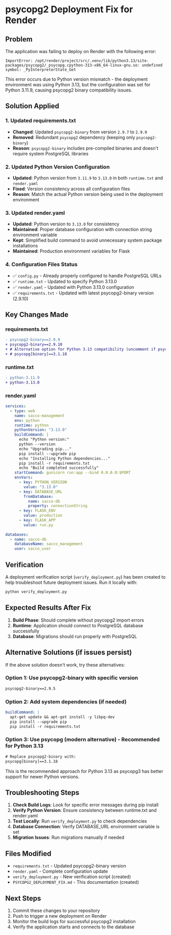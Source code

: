 # psycopg2 Deployment Fix for Render

## Problem
The application was failing to deploy on Render with the following error:
```
ImportError: /opt/render/project/src/.venv/lib/python3.13/site-packages/psycopg2/_psycopg.cpython-313-x86_64-linux-gnu.so: undefined symbol: _PyInterpreterState_Get
```

This error occurs due to Python version mismatch - the deployment environment was using Python 3.13, but the configuration was set for Python 3.11.9, causing psycopg2 binary compatibility issues.

## Solution Applied

### 1. Updated requirements.txt
- **Changed**: Updated `psycopg2-binary` from version `2.9.7` to `2.9.9`
- **Removed**: Redundant `psycopg2` dependency (keeping only `psycopg2-binary`)
- **Reason**: `psycopg2-binary` includes pre-compiled binaries and doesn't require system PostgreSQL libraries

### 2. Updated Python Version Configuration
- **Updated**: Python version from `3.11.9` to `3.13.0` in both `runtime.txt` and `render.yaml`
- **Fixed**: Version consistency across all configuration files
- **Reason**: Match the actual Python version being used in the deployment environment

### 3. Updated render.yaml
- **Updated**: Python version to `3.13.0` for consistency
- **Maintained**: Proper database configuration with connection string environment variable
- **Kept**: Simplified build command to avoid unnecessary system package installations
- **Maintained**: Production environment variables for Flask

### 4. Configuration Files Status
- ✅ `config.py` - Already properly configured to handle PostgreSQL URLs
- ✅ `runtime.txt` - Updated to specify Python 3.13.0
- ✅ `render.yaml` - Updated with Python 3.13.0 configuration
- ✅ `requirements.txt` - Updated with latest psycopg2-binary version (2.9.10)

## Key Changes Made

### requirements.txt
```diff
- psycopg2-binary==2.9.9
+ psycopg2-binary==2.9.10
+ # Alternative option for Python 3.13 compatibility (uncomment if psycopg2 fails):
+ # psycopg[binary]==3.1.18
```

### runtime.txt
```diff
- python-3.11.9
+ python-3.13.0
```

### render.yaml
```yaml
services:
  - type: web
    name: sacco-management
    env: python
    runtime: python
    pythonVersion: "3.13.0"
    buildCommand: |
      echo "Python version:"
      python --version
      echo "Upgrading pip..."
      pip install --upgrade pip
      echo "Installing Python dependencies..."
      pip install -r requirements.txt
      echo "Build completed successfully"
    startCommand: gunicorn run:app --bind 0.0.0.0:$PORT
    envVars:
      - key: PYTHON_VERSION
        value: "3.13.0"
      - key: DATABASE_URL
        fromDatabase:
          name: sacco-db
          property: connectionString
      - key: FLASK_ENV
        value: production
      - key: FLASK_APP
        value: run.py
    
databases:
  - name: sacco-db
    databaseName: sacco_management
    user: sacco_user
```

## Verification

A deployment verification script (`verify_deployment.py`) has been created to help troubleshoot future deployment issues. Run it locally with:

```bash
python verify_deployment.py
```

## Expected Results After Fix

1. **Build Phase**: Should complete without psycopg2 import errors
2. **Runtime**: Application should connect to PostgreSQL database successfully
3. **Database**: Migrations should run properly with PostgreSQL

## Alternative Solutions (if issues persist)

If the above solution doesn't work, try these alternatives:

### Option 1: Use psycopg2-binary with specific version
```txt
psycopg2-binary==2.9.5
```

### Option 2: Add system dependencies (if needed)
```yaml
buildCommand: |
  apt-get update && apt-get install -y libpq-dev
  pip install --upgrade pip
  pip install -r requirements.txt
```

### Option 3: Use psycopg (modern alternative) - Recommended for Python 3.13
```txt
# Replace psycopg2-binary with:
psycopg[binary]==3.1.18
```

This is the recommended approach for Python 3.13 as psycopg3 has better support for newer Python versions.

## Troubleshooting Steps

1. **Check Build Logs**: Look for specific error messages during pip install
2. **Verify Python Version**: Ensure consistency between runtime.txt and render.yaml
3. **Test Locally**: Run `verify_deployment.py` to check dependencies
4. **Database Connection**: Verify DATABASE_URL environment variable is set
5. **Migration Issues**: Run migrations manually if needed

## Files Modified
- `requirements.txt` - Updated psycopg2-binary version
- `render.yaml` - Complete configuration update
- `verify_deployment.py` - New verification script (created)
- `PSYCOPG2_DEPLOYMENT_FIX.md` - This documentation (created)

## Next Steps
1. Commit these changes to your repository
2. Push to trigger a new deployment on Render
3. Monitor the build logs for successful psycopg2 installation
4. Verify the application starts and connects to the database